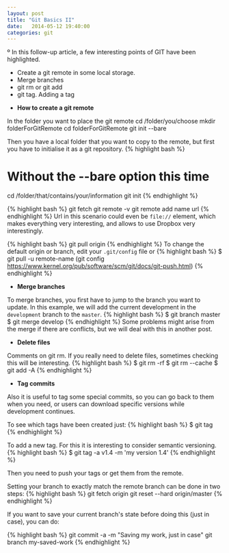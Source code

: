 ```yaml
---
layout: post
title: "Git Basics II"
date:   2014-05-12 19:40:00
categories: git
---
```

º
In this follow-up article, a few interesting points of GIT have been highlighted.
 + Create a git remote in some local storage.
 + Merge branches
 + git rm or git add
 + git tag. Adding a tag

- __How to create a git remote__

In the folder you want to place the git remote
cd /folder/you/choose
mkdir folderForGitRemote
cd folderForGitRemote
git init --bare

Then you have a local folder that you want to copy to the remote, but first you have to initialise it as a git repository.
{% highlight bash %}
# Without the --bare option this time
cd /folder/that/contains/your/information
git init
{% endhighlight %}

{% highlight bash %}
git fetch
git remote -v
git remote add name url
{% endhighlight %}
Url in this scenario could even be `file://` element, which makes everything very interesting, and allows to use Dropbox very interestingly.

{% highlight bash %}
git pull origin
{% endhighlight %}
To change the default origin or branch, edit your `.git/config` file
or
{% highlight bash %}
$ git pull -u remote-name (git config https://www.kernel.org/pub/software/scm/git/docs/git-push.html)
{% endhighlight %}
&nbsp;
- __Merge branches__

To merge branches, you first have to jump to the branch you want to update. In this example, we will add the current development in the `development` branch to the `master`.
{% highlight bash %}
$ git branch master
$ git merge develop
{% endhighlight %}
Some problems might arise from the merge if there are conflicts, but we will deal with this in another post.

- __Delete files__

Comments on git rm. If you really need to delete files, sometimes checking this will be interesting.
{% highlight bash %}
$ git rm -rf
$ git rm --cache
$ git add -A
{% endhighlight %}
&nbsp;
- __Tag commits__

Also it is useful to tag some special commits, so you can go back to them when you need, or users can download specific versions while development continues.

To see which tags have been created just:
{% highlight bash %}
$ git tag
{% endhighlight %}

To add a new tag. For this it is interesting to consider semantic versioning.
{% highlight bash %}
$ git tag -a v1.4 -m 'my version 1.4'
{% endhighlight %}

Then you need to push your tags or get them from the remote.

Setting your branch to exactly match the remote branch can be done in two steps:
{% highlight bash %}
git fetch origin
git reset --hard origin/master
{% endhighlight %}

If you want to save your current branch's state before doing this (just in case), you can do:

{% highlight bash %}
git commit -a -m "Saving my work, just in case"
git branch my-saved-work
{% endhighlight %}
